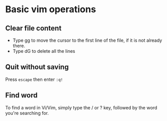 # Basic vim operations

## Clear file content

- Type gg to move the cursor to the first line of the file, if it is not already there.
- Type dG to delete all the lines

## Quit without saving

Press `escape` then enter `:q!`


## Find word
To find a word in Vi/Vim, simply type the / or ? key, followed by the word you're searching for.